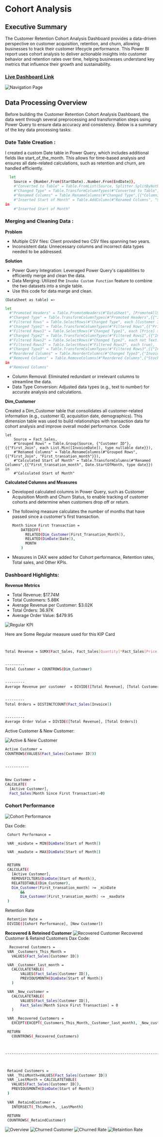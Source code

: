 # Cohort Analysis
## Executive Summary
The Customer Retention Cohort Analysis Dashboard provides a data-driven perspective on customer acquisition, retention, and churn, allowing businesses to track their customer lifecycle performance. This Power BI report uses cohort analysis to deliver actionable insights into customer behavior and retention rates over time, helping businesses understand key metrics that influence their growth and sustainability.

### [Live Dashboard Link](https://app.powerbi.com/view?r=eyJrIjoiMjQ1ODA3OTItMjZkNC00ODExLThlZTEtZWM1ZDNhODI3ZTZkIiwidCI6ImM2ZTU0OWIzLTVmNDUtNDAzMi1hYWU5LWQ0MjQ0ZGM1YjJjNCJ9)


![Navigation Page](https://github.com/RoyDip-Shuvo/Chohort-Analysis/blob/main/Image/Github/_1_Navigation.jpg)

## Data Processing Overview
Before building the Customer Retention Cohort Analysis Dashboard, the data went through several preprocessing and transformation steps using Power Query to ensure data accuracy and consistency. Below is a summary of the key data processing tasks:

### Date Table Creation :
I created a custom Date table in Power Query, which includes additional fields like start_of_the_month. This allows for time-based analysis and ensures all date-related calculations, such as retention and churn, are handled efficiently.

```bash
  let
    Source = {Number.From(StartDate)..Number.From(EndDate)},
    #"Converted to Table" = Table.FromList(Source, Splitter.SplitByNothing(), null, null, ExtraValues.Error),
    #"Changed Type" = Table.TransformColumnTypes(#"Converted to Table",{{"Column1", type date}}),
    #"Renamed Columns" = Table.RenameColumns(#"Changed Type",{{"Column1", "Date"}}),
    #"Inserted Start of Month" = Table.AddColumn(#"Renamed Columns", "Start of Month", each Date.StartOfMonth([Date]), type date)
in
    #"Inserted Start of Month"
```


### Merging and Cleaning Data :

**Problem**

- Multiple CSV files: Client provided two CSV files spanning two years.
- Inconsistent data: Unnecessary columns and incorrect data types needed to be addressed.

**Solution**

- Power Query Integration: Leveraged Power Query's capabilities to efficiently merge and clean the data.
- Data Merging: Utilized the ```Invoke Custom Function``` feature to combine the two datasets into a single table.
-  Use this code for data marge and clean.
  ```bash
  (DataSheet as table) => 

let
    #"Promoted Headers" = Table.PromoteHeaders(#"DataSheet", [PromoteAllScalars=true]),
    #"Changed Type" = Table.TransformColumnTypes(#"Promoted Headers",{{"Invoice", type any}, {"StockCode", type any}, {"Description", type text}, {"Quantity", Int64.Type}, {"InvoiceDate", type datetime}, {"Price", type number}, {"Customer ID", Int64.Type}, {"Country", type text}}),
    #"Filtered Rows" = Table.SelectRows(#"Changed Type", each [Customer ID] <> null and [Customer ID] <> ""),
    #"Changed Type1" = Table.TransformColumnTypes(#"Filtered Rows",{{"Price", Currency.Type}}),
    #"Filtered Rows1" = Table.SelectRows(#"Changed Type1", each [Price] > 0),
    #"Changed Type2" = Table.TransformColumnTypes(#"Filtered Rows1",{{"Invoice", type text}}),
    #"Filtered Rows2" = Table.SelectRows(#"Changed Type2", each not Text.StartsWith([Invoice], "C")),
    #"Filtered Rows3" = Table.SelectRows(#"Filtered Rows2", each true),
    #"Changed Type3" = Table.TransformColumnTypes(#"Filtered Rows3",{{"InvoiceDate", type date}}),
    #"Reordered Columns" = Table.ReorderColumns(#"Changed Type3",{"InvoiceDate", "Invoice", "Customer ID", "Price", "Quantity", "Country", "StockCode", "Description"}),
    #"Removed Columns" = Table.RemoveColumns(#"Reordered Columns",{"StockCode", "Description"})
in
    #"Removed Columns"
  ```
- Column Removal: Eliminated redundant or irrelevant columns to streamline the data.
- Data Type Conversion: Adjusted data types (e.g., text to number) for accurate analysis and calculations.

**Dim_Customer**

Created a Dim_Customer table that consolidates all customer-related information (e.g., customer ID, acquisition date, demographics). This dimension table was used to build relationships with transaction data for cohort analysis and improve overall model performance.
Code

```dash
let
    Source = Fact_Sales,
    #"Grouped Rows" = Table.Group(Source, {"Customer ID"}, {{"First_Join", each List.Min([InvoiceDate]), type nullable date}}),
    #"Renamed Columns" = Table.RenameColumns(#"Grouped Rows",{{"First_Join", "First_transation_month"}}),
    #"Calculated Start of Month" = Table.TransformColumns(#"Renamed Columns",{{"First_transation_month", Date.StartOfMonth, type date}})
in
    #"Calculated Start of Month"
```

**Calculated Columns and Measures**
- Developed calculated columns in Power Query, such as Customer Acquisition Month and Churn Status, to enable tracking of customer cohorts and determine when customers drop off or return.
- The following measure calculates the number of months that have passed since a customer's first transaction. 
  ```bash
  Month Since First Transaction = 
      DATEDIFF(
        RELATED(Dim_Customer[First_Transation_Month]),
        RELATED(DimDate[Date]),
        MONTH
      )
  ```
  
- Measures in DAX were added for Cohort performance, Retention rates, Total sales, and Other KPIs.

### Dashboard Highlights:
**Revenue Metrics**
- Total Revenue: $17.74M
- Total Customers: 5.88K
- Average Revenue per Customer: $3.02K
- Total Orders: 36.97K
- Average Order Value: $479.95

![Regular KPI](https://github.com/RoyDip-Shuvo/Chohort-Analysis/blob/main/Image/Github/Regular%20KPi.jpg)


Here are Some Regular measure used for this KIP Card
```bash


Total Revenue = SUMX(Fact_Sales, Fact_Sales[Quantity]*Fact_Sales[Price])


---------
Total Customer = COUNTROWS(Dim_Customer)


---------
Average Revenue per customer  = DIVIDE([Total Revenue], [Total Customer])


---------
Total Orders = DISTINCTCOUNT(Fact_Sales[Invoice])


---------
Average Order Value = DIVIDE([Total Revenue], [Total Orders])


```

Active Customer & New Customer: 

![Active & New Customer](https://github.com/RoyDip-Shuvo/Chohort-Analysis/blob/main/Image/Github/New%20%26%20Active%20Customer.jpg)
  ```bash
  Active Customer = 
  COUNTROWS(VALUES(Fact_Sales[Customer ID]))


-----------


  New Customer = 
  CALCULATE(
    [Active Customer],
    Fact_Sales[Month Since First Transaction]=0)

```


### Cohort Performance

![Cohort Performance](https://github.com/RoyDip-Shuvo/Chohort-Analysis/blob/main/Image/Github/_3_Details_Cohort.jpg)

Dax Code:

 ```bash
  Cohort Performance = 

  VAR _minDate = MIN(DimDate[Start of Month])

  VAR _maxDate = MAX(DimDate[Start of Month])


  RETURN
  CALCULATE(
    [Active Customer],
    REMOVEFILTERS(DimDate[Start of Month]),
    RELATEDTABLE(Dim_Customer),
    Dim_Customer[First_transation_month] >= _minDate 
        &&
        Dim_Customer[First_transation_month] <= _maxDate
  )


```

Retention Rate
 ```bash
  Retention Rate = 
  DIVIDE([Cohort Performance], [New Customer])
```
**Recovered & Reteined Customer**
![Recovered Customer](https://github.com/RoyDip-Shuvo/Chohort-Analysis/blob/main/Image/Github/Recovered%20Customer.jpg)
Recovered Customer & Retaind Customers Dax Code:
 ```bash
   Recovered Customers = 
  VAR _Customers_This_Month = 
    VALUES(Fact_Sales[Customer ID])

  VAR _Customer_last_month = 
    CALCULATETABLE(
        VALUES(Fact_Sales[Customer ID]),
        PREVIOUSMONTH(DimDate[Start of Month])
    )

  VAR _New_customer = 
    CALCULATETABLE(
        VALUES(Fact_Sales[Customer ID]),
        Fact_Sales[Month Since First Transaction] = 0
    )

  VAR _Recovered_Customers = 
    EXCEPT(EXCEPT(_Customers_This_Month,_Customer_last_month), _New_customer)

  RETURN
    COUNTROWS(_Recovered_Customers)



----------------------------------------------------------------------------------



  Retaind Customers = 
  VAR _ThisMonth=VALUES(Fact_Sales[Customer ID])
  VAR _LastMonth = CALCULATETABLE(
    VALUES(Fact_Sales[Customer ID]),
    PREVIOUSMONTH(DimDate[Start of Month])
  )
  
  VAR _RetaindCustomer = 
    INTERSECT(_ThisMonth, _LastMonth)
  
  RETURN
  COUNTROWS(_RetaindCustomer)
```







![Overview](https://github.com/RoyDip-Shuvo/Chohort-Analysis/blob/main/Image/Github/_2_Overview_final.jpg)
![Churned Customer](https://github.com/RoyDip-Shuvo/Chohort-Analysis/blob/main/Image/Github/_4_Churned%20Customer.jpg)
![Churned Rate](https://github.com/RoyDip-Shuvo/Chohort-Analysis/blob/main/Image/Github/_5_Churned%20Rate.jpg)
![Retaintion Rate](https://github.com/RoyDip-Shuvo/Chohort-Analysis/blob/main/Image/Github/_6_Retaintion%20Rate.jpg)
